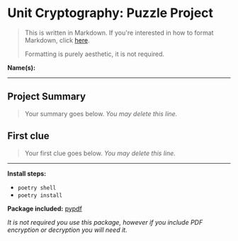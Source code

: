 # Unit Cryptography: Puzzle Project

> This is written in Markdown. If you're interested in how to format Markdown, click [here](https://www.markdownguide.org/basic-syntax/#images-1).
>
> Formatting is purely aesthetic, it is not required.

**Name(s):**

---

## Project Summary
> Your summary goes below. *You may delete this line.*


## First clue
> Your first clue goes below. *You may delete this line.*


---

**Install steps:**

- `poetry shell`
- `poetry install`

**Package included:** [pypdf](https://pypdf2.readthedocs.io/en/latest/index.html)

*It is not required you use this package, however if you include PDF encryption or decryption you will need it.*
